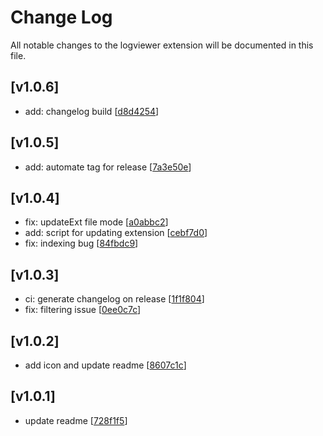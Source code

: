 # Change Log

All notable changes to the logviewer extension will be documented in this file.

## [v1.0.6]
- add: changelog build [[d8d4254](https://github.com/justinearl/json-log-viewer/commit/d8d4254)]
## [v1.0.5]
- add: automate tag for release [[7a3e50e](https://github.com/justinearl/json-log-viewer/commit/7a3e50e)]
## [v1.0.4]
- fix: updateExt file mode [[a0abbc2](https://github.com/justinearl/json-log-viewer/commit/a0abbc2)]
- add: script for updating extension [[cebf7d0](https://github.com/justinearl/json-log-viewer/commit/cebf7d0)]
- fix: indexing bug [[84fbdc9](https://github.com/justinearl/json-log-viewer/commit/84fbdc9)]
## [v1.0.3]
- ci: generate changelog on release [[1f1f804](https://github.com/justinearl/json-log-viewer/commit/1f1f804)]
- fix: filtering issue [[0ee0c7c](https://github.com/justinearl/json-log-viewer/commit/0ee0c7c)]
## [v1.0.2]
- add icon and update readme [[8607c1c](https://github.com/justinearl/json-log-viewer/commit/8607c1c)]
## [v1.0.1]
- update readme [[728f1f5](https://github.com/justinearl/json-log-viewer/commit/728f1f5)]
